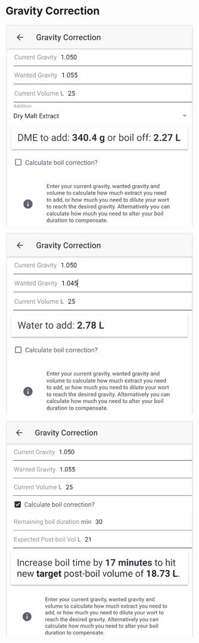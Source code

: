 # Gravity Correction

![Calculate how much DME to add or how much to boil off if gravity is too low](../.gitbook/assets/image%20%2843%29.png)

![Calculate how much water to add if gravity is too high](../.gitbook/assets/image%20%2858%29.png)

![Calculate how to correct the gravity by altering boil time if preferred](../.gitbook/assets/image%20%2853%29.png)

